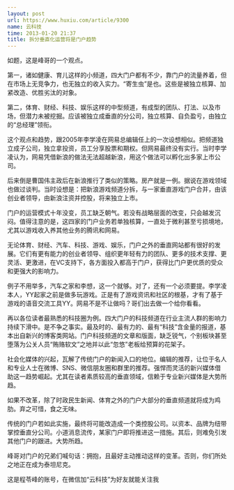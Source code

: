 ```yaml
---
layout: post
url: https://www.huxiu.com/article/9300
name: 云科技
time: 2013-01-20 21:37
title: 拆分垂直化运营将是门户趋势
---
```

如题，这是峰哥的一个观点。

第一，诸如健康、育儿这样的小频道，四大门户都有不少，靠门户的流量养着，但在市场上无竞争力，也无独立的收入实力。“寄生虫”是也。这些是被独立核算、加紧改造、优胜劣汰的对象。

第二，体育、财经、科技、娱乐这样的中型频道，有成型的团队、打法、以及市场，但潜力未被挖掘。应该被独立成垂直的分公司，独立核算、自负盈亏，由独立的“总经理”领衔。

这个观点和趋势，跟2005年李学凌在网易总编辑任上的一次设想相似。把频道独立成子公司，独立拿投资，员工分享股票和期权。但网易最终没有实行。当时李学凌认为，网易凭借新浪的做法无法超越新浪，用这个做法可以孵化出多家上市公司。

后来倒是曹国伟主政后在新浪推行了类似的策略。房产就是一例。据说在游戏领域也做过谈判。当时设想是：把新浪游戏频道分拆，与一家垂直游戏门户合并，由该创业者领导，由新浪注资并控股，将来独立上市。

门户的运营模式十年没变，员工缺乏朝气。若没有战略层面的改变，只会越发沉闷。值得注意的是，这四家的门户业务若单独核算，一直处于微利甚至亏损境地，尤其以游戏收入养其他业务的腾讯和网易。

无论体育、财经、汽车、科技、游戏、娱乐，门户之外的垂直网站都有很好的发展。它们有更有能力的创业者领导、组织更年轻有力的团队、更多的技术支撑、更灵活、更激进，在VC支持下，各方面投入都高于门户，获得比门户更优质的受众和更强大的影响力。

例子不用举多，汽车之家和李想，这一个就够。对了，还有一个必须要提。李学凌本人，YY起家之前是做多玩游戏。正是有了游戏资讯和社区的根基，才有了基于游戏的语音交流工具YY。网易不是不让做吗？哥们出去做一个给你看看。

再以各位读者最熟悉的科技圈为例。四大门户的科技频道在行业主流人群的影响力持续下滑中。是不争之事实。最及时的、最有力的、最有“科技”含金量的报道，基本出自新兴的博客类网站。门户科技频道的文章和版面，缺乏锐气，个别板块甚至堕落为公关人员“贿赂软文”之地并以此“忽悠”老板给预算的花架子。

社会化媒体的兴起，瓦解了传统门户的新闻入口的地位。编辑的推荐，让位于名人和专业人士在微博、SNS、微信朋友圈和群里的推荐。强悍而灵活的新兴媒体借助这一趋势崛起。尤其在读者素质较高的垂直领域，信赖于专业新兴媒体是大势所趋。

如果不改革，除了时政民生新闻、体育之外的门户大部分的垂直频道就将成为鸡肋。弃之可惜，食之无味。

传统的门户若如此实施，最终将可能改造成一个类控股公司。以资本、品牌为纽带掌控垂直分公司。小道消息流传，某家门户即将推进这一措施。其后，则难免引发其他门户的跟进。大势所趋。

峰哥对门户的兄弟们喊句话：拥抱，且最好主动推动这样的变革。否则，你们所处之地正在成为泰坦尼克。

这是程苓峰的账号，在微信加“云科技”为好友就能关注我

